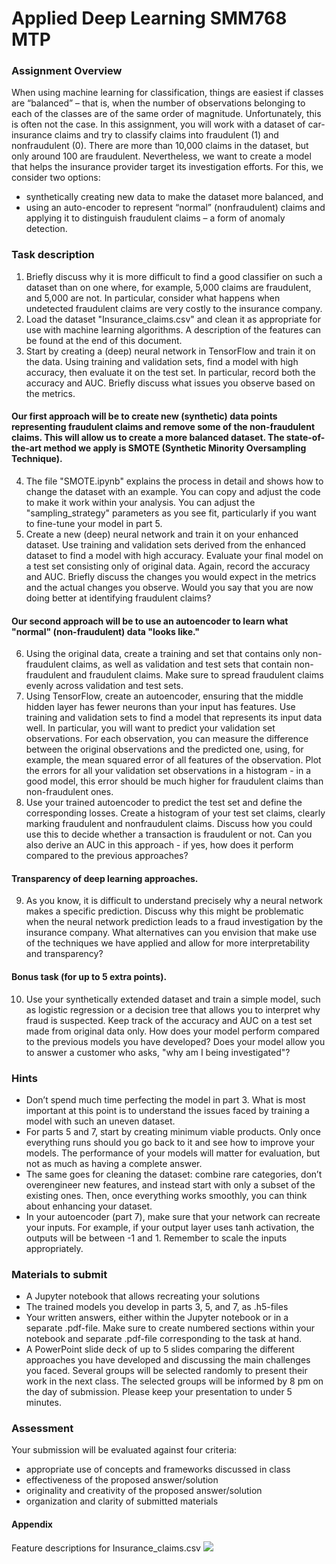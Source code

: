 # Applied Deep Learning SMM768 MTP

### Assignment Overview

When using machine learning for classification, things are easiest if classes are “balanced” –
that is, when the number of observations belonging to each of the classes are of the same
order of magnitude. Unfortunately, this is often not the case. In this assignment, you will work
with a dataset of car-insurance claims and try to classify claims into fraudulent (1) and nonfraudulent
(0). There are more than 10,000 claims in the dataset, but only around 100 are
fraudulent. Nevertheless, we want to create a model that helps the insurance provider target
its investigation efforts. For this, we consider two options: 
- synthetically creating new data to make the dataset more balanced, and 
- using an auto-encoder to represent “normal” (nonfraudulent) claims and applying it to distinguish fraudulent claims – a form of anomaly detection.

### Task description
1. Briefly discuss why it is more difficult to find a good classifier on such a dataset than on
one where, for example, 5,000 claims are fraudulent, and 5,000 are not. In particular,
consider what happens when undetected fraudulent claims are very costly to the
insurance company.
2. Load the dataset "Insurance_claims.csv" and clean it as appropriate for use with
machine learning algorithms. A description of the features can be found at the end of
this document.
3. Start by creating a (deep) neural network in TensorFlow and train it on the data. Using
training and validation sets, find a model with high accuracy, then evaluate it on the test
set. In particular, record both the accuracy and AUC. Briefly discuss what issues you
observe based on the metrics.

#### Our first approach will be to create new (synthetic) data points representing fraudulent claims and remove some of the non-fraudulent claims. This will allow us to create a more balanced dataset. The state-of-the-art method we apply is SMOTE (Synthetic Minority Oversampling Technique).

4. The file "SMOTE.ipynb" explains the process in detail and shows how to change the dataset with an example. You can copy and adjust the code to make it work within your analysis. You can adjust the "sampling_strategy" parameters as you see fit, particularly if you want to fine-tune your model in part 5.
5. Create a new (deep) neural network and train it on your enhanced dataset. Use training and validation sets derived from the enhanced dataset to find a model with high accuracy. Evaluate your final model on a test set consisting only of original data. Again, record the accuracy and AUC. Briefly discuss the changes you would expect in the metrics and the actual changes you observe. Would you say that you are now doing better at identifying fraudulent claims?

#### Our second approach will be to use an autoencoder to learn what "normal" (non-fraudulent) data "looks like."

6. Using the original data, create a training and set that contains only non-fraudulent claims, as well as validation and test sets that contain non-fraudulent and fraudulent claims. Make sure to spread fraudulent claims evenly across validation and test sets.
7. Using TensorFlow, create an autoencoder, ensuring that the middle hidden layer has fewer neurons than your input has features. Use training and validation sets to find a model that represents its input data well. In particular, you will want to predict your validation set observations. For each observation, you can measure the difference between the original observations and the predicted one, using, for example, the mean squared error of all features of the observation. Plot the errors for all your validation set observations in a histogram - in a good model, this error should be much higher for fraudulent claims than non-fraudulent ones.
8. Use your trained autoencoder to predict the test set and define the corresponding losses. Create a histogram of your test set claims, clearly marking fraudulent and nonfraudulent claims. Discuss how you could use this to decide whether a transaction is fraudulent or not. Can you also derive an AUC in this approach - if yes, how does it perform compared to the previous approaches?

#### Transparency of deep learning approaches.

9. As you know, it is difficult to understand precisely why a neural network makes a specific prediction. Discuss why this might be problematic when the neural network prediction leads to a fraud investigation by the insurance company. What alternatives can you envision that make use of the techniques we have applied and allow for more interpretability and transparency?

#### Bonus task (for up to 5 extra points).

10. Use your synthetically extended dataset and train a simple model, such as logistic regression or a decision tree that allows you to interpret why fraud is suspected. Keep track of the accuracy and AUC on a test set made from original data only. How does your model perform compared to the previous models you have developed? Does your model allow you to answer a customer who asks, "why am I being investigated"?

### Hints
- Don’t spend much time perfecting the model in part 3. What is most important at this point is to understand the issues faced by training a model with such an uneven dataset.
- For parts 5 and 7, start by creating minimum viable products. Only once everything runs should you go back to it and see how to improve your models. The performance of your models will matter for evaluation, but not as much as having a complete answer.
- The same goes for cleaning the dataset: combine rare categories, don’t overengineer new features, and instead start with only a subset of the existing ones. Then, once everything works smoothly, you can think about enhancing your dataset.
- In your autoencoder (part 7), make sure that your network can recreate your inputs. For example, if your output layer uses tanh activation, the outputs will be between -1 and 1. Remember to scale the inputs appropriately.

### Materials to submit
- A Jupyter notebook that allows recreating your solutions
- The trained models you develop in parts 3, 5, and 7, as .h5-files
- Your written answers, either within the Jupyter notebook or in a separate .pdf-file. Make sure to create numbered sections within your notebook and separate .pdf-file corresponding to the task at hand.
- A PowerPoint slide deck of up to 5 slides comparing the different approaches you have developed and discussing the main challenges you faced. Several groups will be selected randomly to present their work in the next class. The selected groups will be informed by 8 pm on the day of submission. Please keep your presentation to under 5 minutes.

### Assessment
Your submission will be evaluated against four criteria:
- appropriate use of concepts and frameworks discussed in class
- effectiveness of the proposed answer/solution
- originality and creativity of the proposed answer/solution
- organization and clarity of submitted materials

#### Appendix
Feature descriptions for Insurance_claims.csv
![](https://github.com/ba-group-projects/applied-deep-learning-gp1/blob/main/dataset_appendix.jpg)
